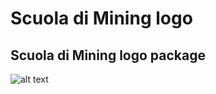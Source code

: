 
# Scuola di Mining logo
## Scuola di Mining logo package



![alt text](https://i.imgur.com/llyyA23.jpg)
